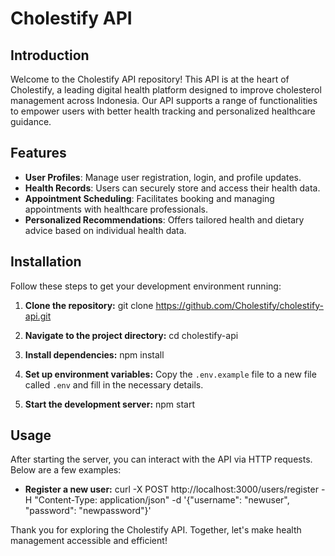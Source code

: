 # Cholestify API

## Introduction
Welcome to the Cholestify API repository! This API is at the heart of Cholestify, a leading digital health platform designed to improve cholesterol management across Indonesia. Our API supports a range of functionalities to empower users with better health tracking and personalized healthcare guidance.

## Features
- **User Profiles**: Manage user registration, login, and profile updates.
- **Health Records**: Users can securely store and access their health data.
- **Appointment Scheduling**: Facilitates booking and managing appointments with healthcare professionals.
- **Personalized Recommendations**: Offers tailored health and dietary advice based on individual health data.

## Installation
Follow these steps to get your development environment running:

1. **Clone the repository:**
git clone https://github.com/Cholestify/cholestify-api.git

2. **Navigate to the project directory:**
cd cholestify-api

3. **Install dependencies:**
npm install


4. **Set up environment variables:**
Copy the `.env.example` file to a new file called `.env` and fill in the necessary details.

5. **Start the development server:**
npm start


## Usage
After starting the server, you can interact with the API via HTTP requests. Below are a few examples:

- **Register a new user:**
curl -X POST http://localhost:3000/users/register -H "Content-Type: application/json" -d '{"username": "newuser", "password": "newpassword"}'

Thank you for exploring the Cholestify API. Together, let's make health management accessible and efficient!

